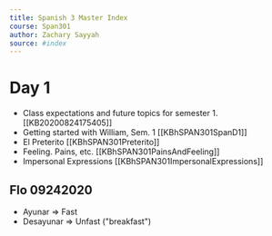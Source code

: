 ```yaml
---
title: Spanish 3 Master Index
course: Span301
author: Zachary Sayyah
source: #index
---
```


# Day 1
- Class expectations and future topics for semester 1. [[KB20200824175405]] 
- Getting started with William, Sem. 1 [[KBhSPAN301SpanD1]]
- El Preterito [[KBhSPAN301Preterito]]
- Feeling. Pains, etc. [[KBhSPAN301PainsAndFeeling]]
- Impersonal Expressions [[KBhSPAN301ImpersonalExpressions]]


## Flo 09242020
* Ayunar => Fast
* Desayunar => Unfast ("breakfast")
 
